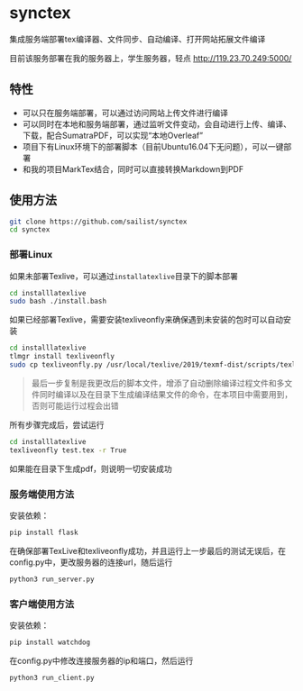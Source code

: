 # synctex
集成服务端部署tex编译器、文件同步、自动编译、打开网站拓展文件编译

目前该服务部署在我的服务器上，学生服务器，轻点 http://119.23.70.249:5000/

## 特性
- 可以只在服务端部署，可以通过访问网站上传文件进行编译
- 可以同时在本地和服务端部署，通过监听文件变动，会自动进行上传、编译、下载，配合SumatraPDF，可以实现“本地Overleaf”
- 项目下有Linux环境下的部署脚本（目前Ubuntu16.04下无问题），可以一键部署
- 和我的项目MarkTex结合，同时可以直接转换Markdown到PDF

## 使用方法
```bash
git clone https://github.com/sailist/synctex
cd synctex
```

### 部署Linux
如果未部署Texlive，可以通过`installatexlive`目录下的脚本部署

```bash
cd installlatexlive
sudo bash ./install.bash 
```

如果已经部署Texlive，需要安装texliveonfly来确保遇到未安装的包时可以自动安装
```bash
cd installlatexlive
tlmgr install texliveonfly
sudo cp texliveonfly.py /usr/local/texlive/2019/texmf-dist/scripts/texliveonfly/texliveonfly.py
``` 

> 最后一步复制是我更改后的脚本文件，增添了自动删除编译过程文件和多文件同时编译以及在目录下生成编译结果文件的命令，在本项目中需要用到，否则可能运行过程会出错

所有步骤完成后，尝试运行
```bash
cd installlatexlive
texliveonfly test.tex -r True
```
如果能在目录下生成pdf，则说明一切安装成功

### 服务端使用方法
安装依赖：
```bash
pip install flask
```

在确保部署TexLive和texliveonfly成功，并且运行上一步最后的测试无误后，在config.py中，更改服务器的连接url，随后运行
```bash
python3 run_server.py
```

### 客户端使用方法
安装依赖：
```bash
pip install watchdog
```

在config.py中修改连接服务器的ip和端口，然后运行
```bash
python3 run_client.py
```
